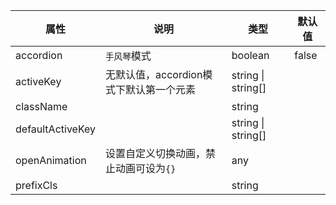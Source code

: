 属性 | 说明 | 类型 | 默认值 
------ | ------ | ------ | ---
accordion|`手风琴`模式|boolean|false
activeKey|无默认值，accordion模式下默认第一个元素|string \| string[]|
className||string|
defaultActiveKey||string \| string[]|
openAnimation|设置自定义切换动画，禁止动画可设为`{}`|any|
prefixCls||string|